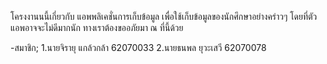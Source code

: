  โครงงานนนี้เกี่ยวกับ แอพพลิเคชั่นการเก็บข้อมูล เพื่อใช้เก็บข้อมูลของนักศึกษาอย่างคร่าวๆ โดยที่ตัวแอพอาจจะไม่ดีมากนัก ทางเราต้องขออภัยมา ณ ที่นี้ด้วย
 
 
-สมาชิก;
1.นายจิรายุ แกล้วกล้า 62070033
2.นายธนพล ยุวะเสวี 62070078
